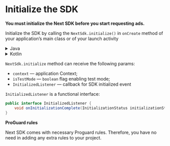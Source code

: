 # Initialize the SDK

**You must initialize the Next SDK before you start requesting ads.**

Initialize the SDK by calling the `NextSdk.initialize()` in `onCreate` method of your application’s
main class or of your launch activity

<details>
<summary style="font-size:14px">Java</summary>

Application (recommended)

```java
import android.app.Application;

import io.nextmillennium.nextsdk.NextSdk;

public class App extends Application {

    @Override
    public void onCreate() {
        super.onCreate();
        NextSdk.initialize(this);
    }
}
```

Launch activity

```java
public class MainActivity extends AppCompatActivity {

    private ActivityMainBinding binding;

    @Override
    protected void onCreate(Bundle savedInstanceState) {
        super.onCreate(savedInstanceState);
        NextSdk.initialize(this);
        binding = ActivityMainBinding.inflate(getLayoutInflater());
        setContentView(binding.getRoot());
    }
}
```

</details>

<details>
<summary style="font-size:14px">Kotlin</summary>

Application (recommended)

```kotlin
class App : Application() {

    override fun onCreate() {
        super.onCreate()
        NextSdk.initialize(this)
    }
}
```

Launch activity

```Kotlin
class MainActivity : AppCompatActivity() {

    private lateinit var binding: ActivityMainBinding

    override fun onCreate(savedInstanceState: Bundle?) {
        super.onCreate(savedInstanceState)
        NextSdk.initialize(this)
        binding = ActivityMainBinding.inflate(layoutInflater)
        setContentView(binding.root)
    }
}
```

</details>

`NextSdk.initialize` method can receive the following params:

- `context` — application Context;
- `isTestMode` — `boolean` flag enabling test mode;
- `InitializedListener` — callback for SDK initialized event

`InitializedListener` is a functional interface:

```java
public interface InitializedListener {
    void onInitializationComplete(InitializationStatus initializationStatus);
}
```

**ProGuard rules**

Next SDK comes with necessary Proguard rules. Therefore, you have no need in adding any extra rules
to your project.

